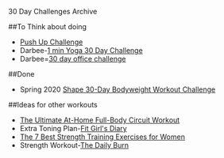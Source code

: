 30 Day Challenges Archive

##To Think about doing
- [Push Up Challenge](https://www.popsugar.com/fitness/30-Day-Push-Up-Challenge-30974208)
- Darbee-[1 min Yoga 30 Day Challenge](https://darebee.com/challenges/1-min-yoga-challenge.html)
- Darbee=[30 day office challenge](https://darebee.com/challenges/office-challenge.html)

##Done
- Spring 2020 [Shape 30-Day Bodyweight Workout Challenge](https://www.shape.com/fitness/workouts/30-day-bodyweight-workout-challenge-will-burn-your-best-body-ever?fbclid=IwAR1_FF_RJ3FlvxqwzhSZLcXD0CPW1bj-wqkIFfmse0R0EgozVfym4BM13Gg)

##Ideas for other workouts
- [The Ultimate At-Home Full-Body Circuit Workout](https://www.shape.com/fitness/workouts/4-exercises-full-body-blast)
- Extra Toning Plan-[Fit Girl's Diary](https://fitgirlsdiary.com/gaining-muscle-program/)
- [The 7 Best Strength Training Exercises for Women](https://www.nourishmovelove.com/7-best-strength-training-exercises-for-women/)
- Strength Workout-[The Daily Burn](https://dailyburn.com/life/db/workout-plan-for-women/)
